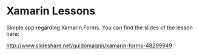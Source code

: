 # Xamarin Lessons
Simple app regarding Xamarin.Forms. You can find the slides of the lesson here:

http://www.slideshare.net/guidomagrin/xamarin-forms-48299949